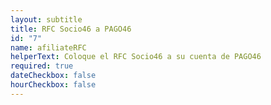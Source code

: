 ```yaml
---
layout: subtitle
title: RFC Socio46 a PAGO46
id: "7"
name: afiliateRFC
helperText: Coloque el RFC Socio46 a su cuenta de PAGO46
required: true
dateCheckbox: false
hourCheckbox: false
---
```

